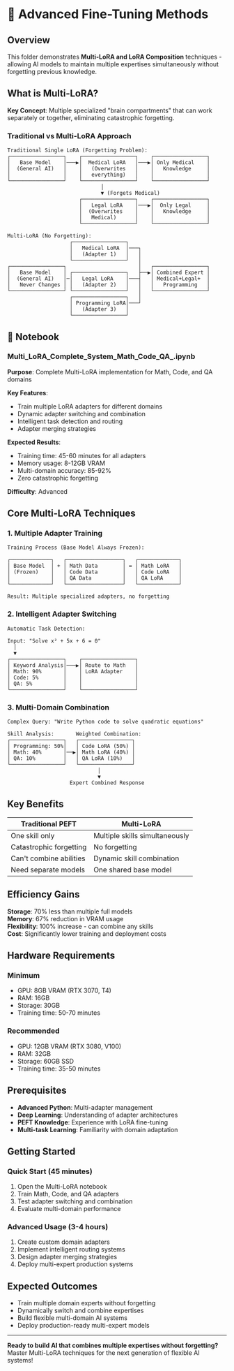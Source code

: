 # 🧬 Advanced Fine-Tuning Methods

## Overview

This folder demonstrates **Multi-LoRA and LoRA Composition** techniques - allowing AI models to maintain multiple expertises simultaneously without forgetting previous knowledge.

## What is Multi-LoRA?

**Key Concept**: Multiple specialized "brain compartments" that can work separately or together, eliminating catastrophic forgetting.

### Traditional vs Multi-LoRA Approach

```
Traditional Single LoRA (Forgetting Problem):
┌─────────────────┐    ┌─────────────────┐    ┌─────────────────┐
│   Base Model    │───▶│  Medical LoRA   │───▶│ Only Medical    │
│  (General AI)   │    │   (Overwrites   │    │   Knowledge     │
│                 │    │   everything)   │    │                 │
└─────────────────┘    └─────────────────┘    └─────────────────┘
                              │
                              ▼ (Forgets Medical)
                       ┌─────────────────┐    ┌─────────────────┐
                       │   Legal LoRA    │───▶│  Only Legal     │
                       │  (Overwrites    │    │   Knowledge     │
                       │   Medical)      │    │                 │
                       └─────────────────┘    └─────────────────┘

Multi-LoRA (No Forgetting):
                    ┌─────────────────┐
                    │   Medical LoRA  │───┐
                    │   (Adapter 1)   │   │
                    └─────────────────┘   │
┌─────────────────┐                       │   ┌─────────────────┐
│   Base Model    │ ┌─────────────────┐   ├──▶│ Combined Expert │
│  (General AI)   │─│   Legal LoRA    │───┤   │ Medical+Legal+  │
│   Never Changes │ │   (Adapter 2)   │   │   │   Programming   │
└─────────────────┘ └─────────────────┘   │   └─────────────────┘
                    ┌─────────────────┐   │
                    │ Programming LoRA│───┘
                    │   (Adapter 3)   │
                    └─────────────────┘
```

## 📁 Notebook

### Multi_LoRA_Complete_System_Math_Code_QA_.ipynb

**Purpose**: Complete Multi-LoRA implementation for Math, Code, and QA domains

**Key Features**:
- Train multiple LoRA adapters for different domains
- Dynamic adapter switching and combination
- Intelligent task detection and routing
- Adapter merging strategies

**Expected Results**:
- Training time: 45-60 minutes for all adapters
- Memory usage: 8-12GB VRAM
- Multi-domain accuracy: 85-92%
- Zero catastrophic forgetting

**Difficulty**: Advanced

## Core Multi-LoRA Techniques

### 1. Multiple Adapter Training
```
Training Process (Base Model Always Frozen):

┌─────────────┐   ┌──────────────────┐   ┌─────────────┐
│ Base Model  │ + │ Math Data        │ = │ Math LoRA   │
│ (Frozen)    │   │ Code Data        │   │ Code LoRA   │
│             │   │ QA Data          │   │ QA LoRA     │
└─────────────┘   └──────────────────┘   └─────────────┘

Result: Multiple specialized adapters, no forgetting
```

### 2. Intelligent Adapter Switching
```
Automatic Task Detection:

Input: "Solve x² + 5x + 6 = 0"
  │
  ▼
┌─────────────────┐    ┌─────────────────┐
│ Keyword Analysis│───▶│ Route to Math   │
│ Math: 90%       │    │ LoRA Adapter    │
│ Code: 5%        │    │                 │
│ QA: 5%          │    │                 │
└─────────────────┘    └─────────────────┘
```

### 3. Multi-Domain Combination
```
Complex Query: "Write Python code to solve quadratic equations"

Skill Analysis:       Weighted Combination:
┌─────────────────┐   ┌─────────────────┐
│ Programming: 50%│   │ Code LoRA (50%) │
│ Math: 40%       │──▶│ Math LoRA (40%) │
│ QA: 10%         │   │ QA LoRA (10%)   │
└─────────────────┘   └─────────────────┘
                             │
                             ▼
                    Expert Combined Response
```

## Key Benefits

| Traditional PEFT | Multi-LoRA |
|------------------|------------|
| One skill only | Multiple skills simultaneously |
| Catastrophic forgetting | No forgetting |
| Can't combine abilities | Dynamic skill combination |
| Need separate models | One shared base model |

## Efficiency Gains

**Storage**: 70% less than multiple full models  
**Memory**: 67% reduction in VRAM usage  
**Flexibility**: 100% increase - can combine any skills  
**Cost**: Significantly lower training and deployment costs

## Hardware Requirements

### Minimum
- GPU: 8GB VRAM (RTX 3070, T4)
- RAM: 16GB
- Storage: 30GB
- Training time: 50-70 minutes

### Recommended
- GPU: 12GB VRAM (RTX 3080, V100)
- RAM: 32GB
- Storage: 60GB SSD
- Training time: 35-50 minutes

## Prerequisites

- **Advanced Python**: Multi-adapter management
- **Deep Learning**: Understanding of adapter architectures
- **PEFT Knowledge**: Experience with LoRA fine-tuning
- **Multi-task Learning**: Familiarity with domain adaptation

## Getting Started

### Quick Start (45 minutes)
1. Open the Multi-LoRA notebook
2. Train Math, Code, and QA adapters
3. Test adapter switching and combination
4. Evaluate multi-domain performance

### Advanced Usage (3-4 hours)
1. Create custom domain adapters
2. Implement intelligent routing systems
3. Design adapter merging strategies
4. Deploy multi-expert production systems

## Expected Outcomes

- Train multiple domain experts without forgetting
- Dynamically switch and combine expertises
- Build flexible multi-domain AI systems
- Deploy production-ready multi-expert models

---

**Ready to build AI that combines multiple expertises without forgetting?** Master Multi-LoRA techniques for the next generation of flexible AI systems!